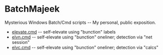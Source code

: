 # BatchMajeek
Mysterious Windows Batch/Cmd scripts -- My personal, public exposition.

- [elevate.cmd](./elevate.cmd ) -- self-elevate using "bunction" labels
- [elvn.cmd](./elvn.cmd ) -- self-elevate using "bunction" oneliner; detection via "net session"
- [elvc.cmd](./elvc.cmd ) -- self-elevate using "bunction" oneliner; detection via "calcs"
